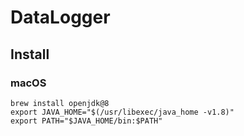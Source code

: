 # DataLogger

## Install
### macOS
```bash=p
brew install openjdk@8
export JAVA_HOME="$(/usr/libexec/java_home -v1.8)"
export PATH="$JAVA_HOME/bin:$PATH"
```
